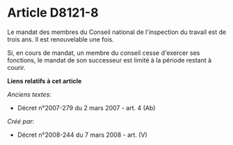 # Article D8121-8

Le mandat des membres du Conseil national de l'inspection du travail est de trois ans. Il est renouvelable une fois.

Si, en cours de mandat, un membre du conseil cesse d'exercer ses fonctions, le mandat de son successeur est limité à la
période restant à courir.

**Liens relatifs à cet article**

_Anciens textes_:

  - Décret n°2007-279 du 2 mars 2007 - art. 4 (Ab)

_Créé par_:

  - Décret n°2008-244 du 7 mars 2008 - art. (V)
